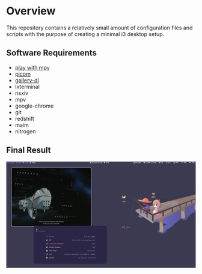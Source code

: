 # Overview
This repository contains a relatively small amount of configuration files and scripts with the purpose of creating a minimal i3 desktop setup.
## Software Requirements
- [play with mpv](https://github.com/Thann/play-with-mpv)
- [picom](https://github.com/yshui/picom)
- [gallery-dl](https://github.com/mikf/gallery-dl)
- lxterminal
- nsxiv
- mpv
- google-chrome
- git
- redshift
- maim
- nitrogen
## Final Result
![screenshot](2022-08-25_16:49.png)
